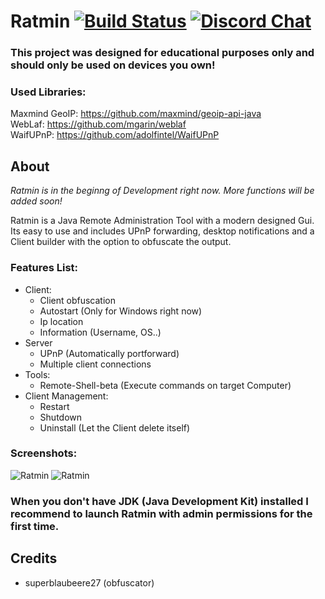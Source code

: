 # Ratmin [![Build Status](https://travis-ci.org/Slimig/Ratmin.svg?branch=master)](https://travis-ci.org/Slimig/Ratmin) [![Discord Chat](https://img.shields.io/discord/506400030022696960.svg?style=plastic)](https://discord.gg/invite/amgQZnA)

### This project was designed for educational purposes only and should only be used on devices you own!

### Used Libraries:

Maxmind GeoIP: https://github.com/maxmind/geoip-api-java<br />
WebLaf: https://github.com/mgarin/weblaf<br />
WaifUPnP: https://github.com/adolfintel/WaifUPnP<br />

## About
*Ratmin is in the beginng of Development right now. More functions will be added soon!*

Ratmin is a Java Remote Administration Tool with a modern designed Gui. Its easy to use and includes UPnP forwarding, desktop notifications and a Client builder with the option to obfuscate the output.

### Features List:
* Client:
  - Client obfuscation
  - Autostart (Only for Windows right now)
  - Ip location
  - Information (Username, OS..)
* Server
  - UPnP (Automatically portforward)
  - Multiple client connections
* Tools:
  - Remote-Shell-beta (Execute commands on target Computer)
* Client Management:
  - Restart
  - Shutdown
  - Uninstall (Let the Client delete itself)


### Screenshots:
![Ratmin](http://slimemod.net/img/ratmin.png)
![Ratmin](http://slimemod.net/img/ratmin-remoteshell.png)

### When you don't have JDK (Java Development Kit) installed I recommend to launch Ratmin with admin permissions for the first time. 
 

## Credits
- superblaubeere27 (obfuscator)
